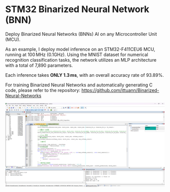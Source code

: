 # STM32 Binarized Neural Network (BNN)

Deploy Binarized Neural Networks (BNNs) AI on any Microcontroller Unit (MCU).

As an example, I deploy model inference on an STM32-F411CEU6 MCU, running at 100 MHz (0.1GHz). Using the MNIST dataset for numerical recognition classification tasks, the network utilizes an MLP architecture with a total of 7,890 parameters.

Each inference takes **ONLY 1.3 ms**, with an overall accuracy rate of 93.89%.

For training Binarized Neural Networks and automatically generating C code, please refer to the repository: <https://github.com/ittuann/Binarized-Neural-Networks>

![Running Screenshot](Images/Screenshot.png)
